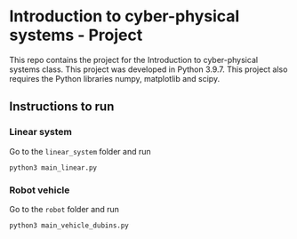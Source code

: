 # Introduction to cyber-physical systems - Project

This repo contains the project for the Introduction to cyber-physical systems class. This project was developed in Python 3.9.7. This project also requires the Python libraries numpy, matplotlib and scipy.

## Instructions to run

### Linear system

Go to the `linear_system` folder and run 
```
python3 main_linear.py
```

### Robot vehicle
Go to the `robot` folder and run 
```
python3 main_vehicle_dubins.py
```